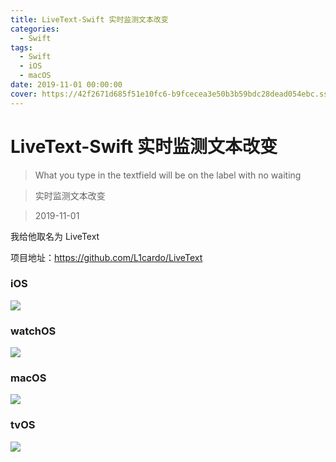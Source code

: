```yaml
---
title: LiveText-Swift 实时监测文本改变
categories:
  - Swift
tags:
  - Swift
  - iOS
  - macOS
date: 2019-11-01 00:00:00
cover: https://42f2671d685f51e10fc6-b9fcecea3e50b3b59bdc28dead054ebc.ssl.cf5.rackcdn.com/illustrations/code_review_l1q9.svg
---
```


# LiveText-Swift 实时监测文本改变

> What you type in the textfield will be on the label with no waiting

> 实时监测文本改变

> 2019-11-01

我给他取名为 LiveText

项目地址：https://github.com/L1cardo/LiveText

### iOS

![](https://cdn.jsdelivr.net/gh/L1cardo/LiveText@master/Demos/iOS.gif)

### watchOS

![](https://cdn.jsdelivr.net/gh/L1cardo/LiveText@master/Demos/watchOS.gif)

### macOS

![](https://cdn.jsdelivr.net/gh/L1cardo/LiveText@master/Demos/macOS.gif)

### tvOS

![](https://cdn.jsdelivr.net/gh/L1cardo/LiveText@master/Demos/tvOS.gif)

